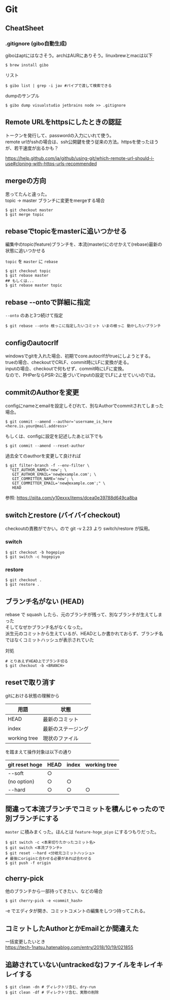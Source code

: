 # Git

## CheatSheet

### .gitignore (gibo自動生成)

giboはaptにはなさそう。archはAURにありそう。linuxbrewとmacは以下
```
$ brew install gibo
```

リスト
```
$ gibo list | grep -i jav #パイプで渡して検索できる
```

dumpのサンプル
```
$ gibo dump visualstudio jetbrains node >> .gitignore
```

## Remote URLをhttpsにしたときの認証
トークンを発行して、passwordの入力にいれて使う。  
remote urlがsshの場合は、ssh公開鍵を使う従来の方法。httpsを使ったほうが、若干速度が出るかも？

https://help.github.com/ja/github/using-git/which-remote-url-should-i-use#cloning-with-https-urls-recommended

## mergeの方向
思ってたんと違った。  
topic -> master ブランチに変更をmergeする場合
```
$ git checkout master
$ git merge topic
```

## rebaseでtopicをmasterに追いつかせる

編集中のtopic(feature)ブランチを、本流(master)にのせかえて(rebase)最新の状態に追いつかせる  

`topic` を `master` に `rebase`

```
$ git checkout topic
$ git rebase master
## もしくは...
$ git rebase master topic
```

## rebase --ontoで詳細に指定

`--onto` のあと3つ続けて指定

```
$ git rebase --onto 根っこに指定したいコミット いまの根っこ 動かしたいブランチ
```

## configのautocrlf
windowsでgitを入れた場合、初期でcore.autocrlfがtrueにしようとする。  
trueの場合、checkoutでCRLF、commit時にLFに変換が走る。  
inputの場合、checkoutで何もせず、commit時にLFに変換。  
なので、PHPerならPSR-2に基づいてinputの設定でLFによせていいのでは。

## commitのAuthorを変更

configにnameとemailを設定しそびれて、別なAuthorでcommitされてしまった場合。

```
$ git commit --amend --author='username_is_here <here.is.your@mail.address>'
```

もしくは、configに設定を記述したあと以下でも

```
$ git commit --amend --reset-author
```

過去全てのauthorを変更して良ければ

```
$ git filter-branch -f --env-filter \
  "GIT_AUTHOR_NAME='new'; \
   GIT_AUTHOR_EMAIL='new@example.com'; \
   GIT_COMMITTER_NAME='new'; \
   GIT_COMMITTER_EMAIL='new@example.com';" \
   HEAD
```

参照: https://qiita.com/y10exxx/items/dcea0e39788d649ca8ba

## switchとrestore (バイバイcheckout)
checkoutの責務がでかい。ので git -v 2.23 より switch/restore が採用。

### switch

```
$ git checkout -b hogepiyo
$ git switch -c hogepiyo
```

### restore

```
$ git checkout .
$ git restore .
```

## ブランチ名がない (HEAD)

rebase で squash したら、元のブランチが残って、別なブランチが生えてしまった  
そしてなぜかブランチ名がなくなった。  
派生元のコミットから生えているが、HEADとしか書かれておらず、ブランチ名ではなくコミットハッシュが表示されていた

対処
```
# とりあえずHEAD上でブランチ切る
$ git checkout -b <BRANCH>
```

## resetで取り消す

gitにおける状態の理解から

|用語|状態|
|---|---|
|HEAD|最新のコミット|
|index|最新のステージング|
|working tree|現状のファイル|

を踏まえて操作対象は以下の通り

|git reset hoge|HEAD|index|working tree|
|---|---|---|---|
|--soft|○|||		
|(no option)|○|○||
|--hard|○|○|○|

## 間違って本流ブランチでコミットを積んじゃったので別ブランチにする

`master` に積みまくった。ほんとは `feature-hoge_piyo` にするつもりだった。  

```
$ git switch -c <本来切りたかったコミット名>
$ git switch <本流ブランチ>
$ git reset --hard <分岐元コミットハッシュ>
# 最後にoriginと合わせる必要があれば合わせる
$ git push -f origin
```

## cherry-pick

他のブランチから一部持ってきたい、などの場合

```
$ git cherry-pick -e <commit_hash>
```

-e でエディタが開き、コミットコメントの編集をしつつ持ってこれる。

## コミットしたAuthorとかEmailとか間違えた

一括変更したいとき  
https://tech-1natsu.hatenablog.com/entry/2018/10/19/021855

## 追跡されていない(untrackedな)ファイルをキレイキレイする

```
$ git clean -dn # ディレクトリ含む、dry-run
$ git clean -df # ディレクトリ含む、実際の削除
```
